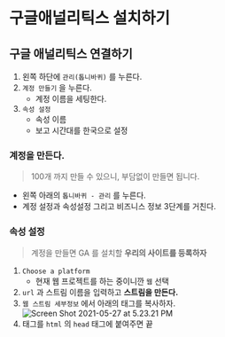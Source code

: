 # 구글애널리틱스 설치하기

## 구글 애널리틱스 연결하기

1. 왼쪽 하단에 `관리(톱니바퀴)` 를 누른다.
2. `계정 만들기` 을 누른다.
   * 계정 이름을 세팅한다.
3. `속성 설정`
   * 속성 이름
   * 보고 시간대를 한국으로 설정

### 계정을 만든다.

> 100개 까지 만들 수 있으니, 부담없이 만들면 됩니다.

* 왼쪽 아래의 `톱니바퀴 - 관리` 를 누른다.
* 계정 설정과 속성설정 그리고 비즈니스 정보 3단계를 거친다.

### 속성 설정

> 계정을 만들면 GA 를 설치할 **우리의 사이트를 등록하자**

1. `Choose a platform`
   * 현재 웹 프로젝트를 하는 중이니깐 `웹` 선택
2. `url` 과 스트림 이름을 입력하고 **스트림을 만든다.**
3. `웹 스트림 세부정보` 에서 아래의 태그를 복사하자. ![Screen Shot 2021-05-27 at 5.23.21 PM](/Users/sanam/Desktop/Screen%20Shot%202021-05-27%20at%205.23.21%20PM.png)
4. 태그를 `html` 의 `head` 태그에 붙여주면 끝

